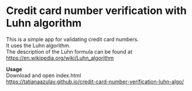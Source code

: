 # Credit card number verification with Luhn algorithm

This is a simple app for validating credit card numbers.<br>
It uses the Luhn algorithm. <br>
The description of the Luhn formula can be found at https://en.wikipedia.org/wiki/Luhn_algorithm<br>

<strong>Usage</strong><br>
Download and open index.html <br>
https://tatianaazulay.github.io/credit-card-number-verification-luhn-algo/
